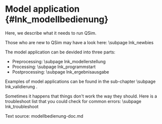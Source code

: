 Model application {#lnk_modellbedienung}
==================

Here, we describe what it needs to run QSim.

Those who are new to QSim may have a look here:
\subpage lnk_newbies

The model application can be devided into three parts:
- Preprocessing: \subpage lnk_modellerstellung 
- Processing: \subpage lnk_programmstart
- Postprocessing: \subpage lnk_ergebnisausgabe

Examples of model applications can be found in the sub-chapter 
\subpage lnk_validierung .

Sometimes it happens that things don't work the way they should.
Here is a troubleshoot list that you could check for common errors:
\subpage lnk_troubleshoot

Text source: modellbedienung-doc.md
